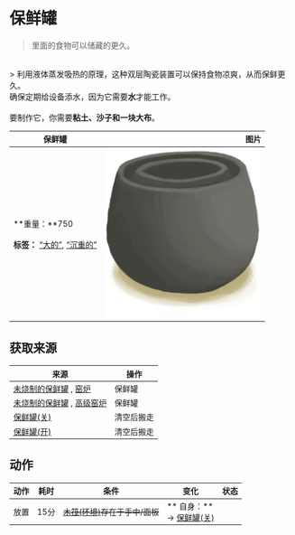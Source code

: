 # 保鲜罐  
> 里面的食物可以储藏的更久。  
<br>  
> 利用液体蒸发吸热的原理，这种双层陶瓷装置可以保持食物凉爽，从而保鲜更久。<br>确保定期给设备添水，因为它需要<b>水</b>才能工作。<br><br>要制作它，你需要<b>粘土、沙子和一块大布</b>。  
  
  保鲜罐  |   图片   
 ----  |  ----:   
 **重量：**750<br><br>**标签：**	[“大的”](tag_Large.md), [“沉重的”](tag_Heavy.md)  |  <img decoding="async" src="Sprite/ClayPotCoolerUnfired.png" href="a.md" style="max-width:300px;max-height:300px;">   
  
## 获取来源  
来源  |  操作  
----  |  ----  
[未烧制的保鲜罐](ClayPotCoolerUnfired.md) , [窑炉](Kiln.md)  |  保鲜罐  
[未烧制的保鲜罐](ClayPotCoolerUnfired.md) , [高级窑炉](KilnAdvanced.md)  |  保鲜罐  
[保鲜罐(关)](ClayPotCoolerOff.md)  |  清空后搬走  
[保鲜罐(开)](ClayPotCoolerOn.md)  |  清空后搬走  
## 动作  
动作  |  耗时  |  条件  |  变化  |  状态  
----  |  ----  |  ----  |  ----  |  ----  
放置<br>  |  15分  |  ~~[木筏(环境)](Env_Raft.md)存在于手中/面板~~  |  ** 自身：**<br>→ [保鲜罐(关)](ClayPotCoolerOff.md)  |    


<script>document.title="保鲜罐 - 卡牌生存百科 Card Survival Wiki";</script>